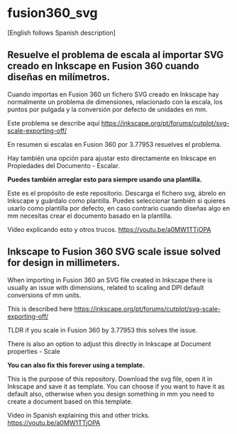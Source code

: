 # fusion360_svg
[English follows Spanish description]

## Resuelve el problema de escala al importar SVG creado en Inkscape en Fusion 360 cuando diseñas en milímetros.

Cuando importas en Fusion 360 un fichero SVG creado en Inkscape hay normalmente un problema de dimensiones, relacionado con la escala, los puntos por pulgada y la conversión por defecto de unidades en mm.

Este problema se describe aquí https://inkscape.org/pt/forums/cutplot/svg-scale-exporting-off/

En resumen si escalas en Fusion 360 por 3.77953 resuelves el problema.

Hay también una opción para ajustar esto directamente en Inkscape en Propiedades del Documento - Escalar.

**Puedes también arreglar esto para siempre usando una plantilla.**

Este es el propósito de este repositorio.
Descarga el fichero svg, ábrelo en Inkscape y guárdalo como plantilla.
Puedes seleccionar también si quieres usarlo como plantilla por defecto, en caso contrario cuando diseñas algo en mm necesitas crear el documento basado en la plantilla.

Vídeo explicando esto y otros trucos.
https://youtu.be/a0MW1TTjOPA





## Inkscape to Fusion 360 SVG scale issue solved for design in millimeters.

When importing in Fusion 360 an SVG file created in Inkscape there is usually an issue with dimensions, related to scaling and DPI default conversions of mm units.

This is described here https://inkscape.org/pt/forums/cutplot/svg-scale-exporting-off/

TLDR if you scale in Fusion 360 by 3.77953 this solves the issue.

There is also an option to adjust this directly in Inkscape at Document properties - Scale

**You can also fix this forever using a template.**

This is the purpose of this repository.
Download the svg file, open it in Inkscape and save it as template.
You can choose if you want to have it as default also, otherwise when you design something in mm you need to create a document based on this template.

Video in Spanish explaining this and other tricks.
https://youtu.be/a0MW1TTjOPA
